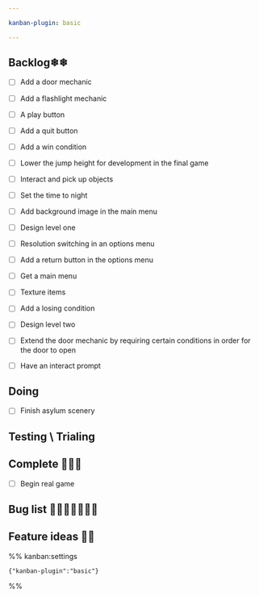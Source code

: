 ```yaml
---

kanban-plugin: basic

---
```


## Backlog❄❄

- [ ] Add a door mechanic
- [ ] Add a flashlight mechanic
- [ ] A play button
- [ ] Add a quit button
- [ ] Add a win condition
- [ ] Lower the jump height for development in the final game
- [ ] Interact and pick up objects
- [ ] Set the time to night
- [ ] Add background image in the main menu
- [ ] Design level one
- [ ] Resolution switching in an options menu
- [ ] Add a return button in the options menu
- [ ] Get a main menu
- [ ] Texture items
- [ ] Add a losing condition
- [ ] Design level two
- [ ] Extend the door mechanic by requiring certain conditions in order for the door to open
- [ ] Have an interact prompt


## Doing

- [ ] Finish asylum scenery


## Testing \ Trialing



## Complete 🎈🎉✨

- [ ] Begin real game


## Bug list 🦋🐛🦟🐜🦗🐝🐞



## Feature ideas 🧐🧐





%% kanban:settings
```
{"kanban-plugin":"basic"}
```
%%